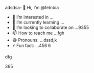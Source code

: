 adsdsa- 👋 Hi, I’m @fetnbia
- 👀 I’m interested in ...
- 🌱 I’m currently learning ...
- 💞️ I’m looking to collaborate on ...9355
- 📫 How to reach me ...fgh
- 😄 Pronouns: ...dssd,k
- ⚡ Fun fact: ...456
6
<!---54asds
fetnbia/fetnbia is a ✨ special ✨ reposisdftory besdfcause its `README.md` (this file) appears on your GitHub profile.
You can click the Preview link to take a look at your changes.653
--->dfg
365
